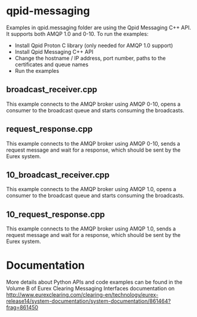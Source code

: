 # qpid-messaging

Examples in qpid.messaging folder are using the Qpid Messaging C++ API. It supports both AMQP 1.0 and 0-10. To run the examples:
- Install Qpid Proton C library (only needed for AMQP 1.0 support)
- Install Qpid Messaging C++ API
- Change the hostname / IP address, port number, paths to the certificates and queue names
- Run the examples

## broadcast_receiver.cpp

This example connects to the AMQP broker using AMQP 0-10, opens a consumer to the broadcast queue and starts consuming the broadcasts.

## request_response.cpp

This example connects to the AMQP broker using AMQP 0-10, sends a request message and wait for a response, which should be sent by the Eurex system.

## 10_broadcast_receiver.cpp

This example connects to the AMQP broker using AMQP 1.0, opens a consumer to the broadcast queue and starts consuming the broadcasts.

## 10_request_response.cpp

This example connects to the AMQP broker using AMQP 1.0, sends a request message and wait for a response, which should be sent by the Eurex system.

# Documentation

More details about Python APIs and code examples can be found in the Volume B of Eurex Clearing Messaging Interfaces documentation on http://www.eurexclearing.com/clearing-en/technology/eurex-release14/system-documentation/system-documentation/861464?frag=861450
